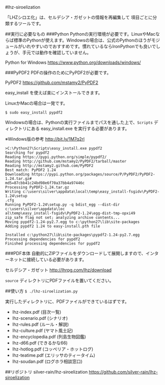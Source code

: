#lhz-siroelization

「LHZシロエ化」は、セルデシア・ガゼットの情報を再編集して
項目ごとに分類するツールです。

##実行に必要なもの
###Python
Pythonの実行環境が必要です。LinuxやMacならば標準のPythonが使えます。Windowsの場合は、公式のPythonのほうがモジュールがいれやすいのでおすすめです。慣れているならIronPythonでも良いでしょうが、手元では動作を確認していません。

Python for Windows
https://www.python.org/downloads/windows/


###PyPDF2
PDFの操作のためにPyPDF2が必要です。

PyPDF2
https://github.com/mstamy2/PyPDF2

easy_install を使えば楽にインストールできます。

LinuxかMacの場合は一発です。

```$ sudo easy_install pypdf2```

Windowsの場合は、Pythonの実行ファイルまでパスを通した上で、```Scripts``` ディレクトリにある easy_install.exe を実行する必要があります。

※Windows版の参考
http://bit.ly/1M7q2rl

```
>C:\Python27\Scripts\easy_install.exe pypdf2
Searching for pypdf2
Reading https://pypi.python.org/simple/pypdf2/
Reading http://github.com/mstamy2/PyPDF2/tarball/master
Reading http://mstamy2.github.com/PyPDF2
Best match: PyPDF2 1.24
Downloading https://pypi.python.org/packages/source/P/PyPDF2/PyPDF2-1.24.tar.gz#
md5=87cbb41c24bd98e6f70a37bb4a97446c
Processing PyPDF2-1.24.tar.gz
Writing c:\users\silver\appdata\local\temp\easy_install-fsgidv\PyPDF2-1.24\setup
.cfg
Running PyPDF2-1.24\setup.py -q bdist_egg --dist-dir c:\users\silver\appdata\loc
al\temp\easy_install-fsgidv\PyPDF2-1.24\egg-dist-tmp-opxi49
zip_safe flag not set; analyzing archive contents...
Moving pypdf2-1.24-py2.7.egg to c:\python27\lib\site-packages
Adding pypdf2 1.24 to easy-install.pth file

Installed c:\python27\lib\site-packages\pypdf2-1.24-py2.7.egg
Processing dependencies for pypdf2
Finished processing dependencies for pypdf2
```

###PDF本体
自動的にZIPファイルをダウンロードして展開しますので、インターネットに接続している必要があります。

セルデシア・ガゼット
http://lhrpg.com/lhz/download

```source``` ディレクトリにPDFファイルを置いてください。


##使い方
```$ ./lhz-siroelization.py```

実行したディレクトリに、PDFファイルができているはずです。

- lhz-index.pdf (目次一覧)
- lhz-scenario.pdf (シナリオ)
- lhz-rules.pdf (ルール・解説)
- lhz-culture.pdf (ヤマト風土記)
- lhz-encyclopedia.pdf (列島生物図鑑)
- lhz-d66.pdf (できるかな66)
- lhz-hotlog.pdf (コッペリア・ホットログ)
- lhz-teatime.pdf (エリッサのティータイム)
- lhz-soudan.pdf (ログホラ相談窓口)

##リポジトリ
silver-rain/lhz-siroelization
https://github.com/silver-rain/lhz-siroelization


